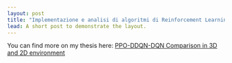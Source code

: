 ```yaml
---
layout: post
title: "Implementazione e analisi di algoritmi di Reinforcement Learning nella guida autonoma: confronto tra PPO, DQN e DDQN in environment 2D e 3D"
lead: A short post to demonstrate the layout.
---
```



You can find more on my thesis here: [PPO-DDQN-DQN Comparison in 3D and 2D environment](https://github.com/lcarnevale-education/autonomous-driving-algorithms-dannydenovi)
